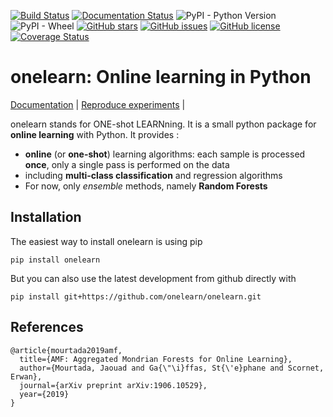
[![Build Status](https://travis-ci.com/onelearn/onelearn.svg?branch=master)](https://travis-ci.com/onelearn/onelearn)
[![Documentation Status](https://readthedocs.org/projects/onelearn/badge/?version=latest)](https://onelearn.readthedocs.io/en/latest/?badge=latest)
![PyPI - Python Version](https://img.shields.io/pypi/pyversions/onelearn)
![PyPI - Wheel](https://img.shields.io/pypi/wheel/onelearn)
[![GitHub stars](https://img.shields.io/github/stars/onelearn/onelearn)](https://github.com/onelearn/onelearn/stargazers)
[![GitHub issues](https://img.shields.io/github/issues/onelearn/onelearn)](https://github.com/onelearn/onelearn/issues)
[![GitHub license](https://img.shields.io/github/license/onelearn/onelearn)](https://github.com/onelearn/onelearn/blob/master/LICENSE)
[![Coverage Status](https://coveralls.io/repos/github/onelearn/onelearn/badge.svg?branch=master)](https://coveralls.io/github/onelearn/onelearn?branch=master)

# onelearn: Online learning in Python

[Documentation](https://onelearn.readthedocs.io) | [Reproduce experiments](https://onelearn.readthedocs.io/en/latest/experiments.html) |

onelearn stands for ONE-shot LEARNning. It is a small python package for **online learning** 
with Python. It provides :

- **online** (or **one-shot**) learning algorithms: each sample is processed **once**, only a 
  single pass is performed on the data
- including **multi-class classification** and regression algorithms
- For now, only *ensemble* methods, namely **Random Forests**

## Installation

The easiest way to install onelearn is using pip

    pip install onelearn


But you can also use the latest development from github directly with

    pip install git+https://github.com/onelearn/onelearn.git

## References

    @article{mourtada2019amf,
      title={AMF: Aggregated Mondrian Forests for Online Learning},
      author={Mourtada, Jaouad and Ga{\"\i}ffas, St{\'e}phane and Scornet, Erwan},
      journal={arXiv preprint arXiv:1906.10529},
      year={2019}
    }
 